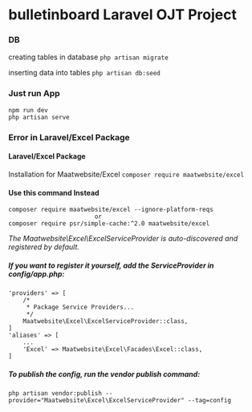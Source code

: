 # bulletinboard Laravel OJT Project

### DB
creating tables in database `php artisan migrate`

inserting data into tables `php artisan db:seed`


### Just run App
```
npm run dev
php artisan serve
```


### Error in Laravel/Excel Package

#### Laravel/Excel Package
Installation for Maatwebsite/Excel 
`composer require maatwebsite/excel`

#### Use this command Instead

```
composer require maatwebsite/excel --ignore-platform-reqs
                        or
composer require psr/simple-cache:^2.0 maatwebsite/excel
```

*The Maatwebsite\Excel\ExcelServiceProvider is auto-discovered and registered by default.*

##### If you want to register it yourself, add the ServiceProvider in config/app.php:
```
'providers' => [
    /*
     * Package Service Providers...
     */
    Maatwebsite\Excel\ExcelServiceProvider::class,
]
'aliases' => [
    ...
    'Excel' => Maatwebsite\Excel\Facades\Excel::class,
]
```

##### To publish the config, run the vendor publish command:
```
php artisan vendor:publish --provider="Maatwebsite\Excel\ExcelServiceProvider" --tag=config
```

